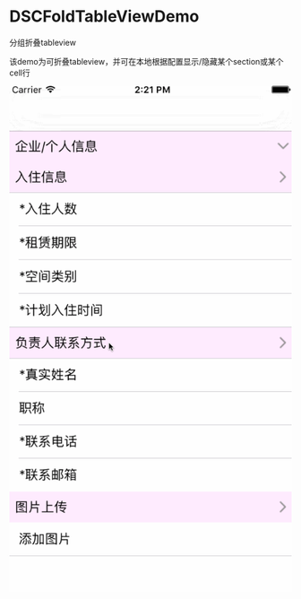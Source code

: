 # DSCFoldTableViewDemo
分组折叠tableview

该demo为可折叠tableview，并可在本地根据配置显示/隐藏某个section或某个cell行

![image](https://github.com/ShaochongDu/DSCFoldTableViewDemo/raw/master/DSCFoldTableViewDemo/Resource/DemoGif.gif)

